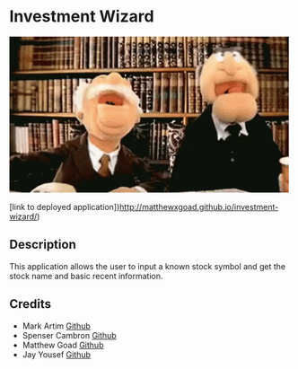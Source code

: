 # Investment Wizard

![Placeholder for image of deployed application](assets/images/statler-waldorf-laughing.gif)
<!-- PLACEHOLDER IMAGE; REPLACE BEFORE DEPLOY -->

[link to deployed application])http://matthewxgoad.github.io/investment-wizard/)

## Description

This application allows the user to input a known stock symbol and get the stock name and basic recent information.

## Credits

* Mark Artim [Github](github.com/mark-artim/)
* Spenser Cambron [Github](github.com/spenserlogan/)
* Matthew Goad [Github](github.com/matthewxgoad/)
* Jay Yousef [Github](github.com/jayyousef/)